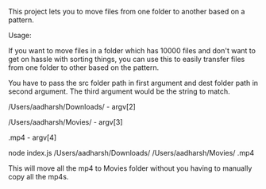 This project lets you to move files from one folder to another based on a pattern.

Usage:

If you want to move files in a folder which has 10000 files and don't want to get on hassle with sorting things,
you can use this to easily transfer files from one folder to other based on the pattern.

You have to pass the src folder path in first argument and 
dest folder path in second argument. The third argument would be the string to match.


/Users/aadharsh/Downloads/ - argv[2]

/Users/aadharsh/Movies/ - argv[3]

.mp4 - argv[4]

node index.js /Users/aadharsh/Downloads/ 
/Users/aadharsh/Movies/ .mp4

This will move all the mp4 to Movies folder without you having to manually copy all the mp4s.